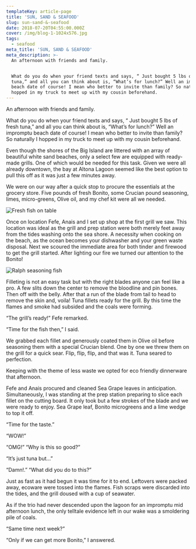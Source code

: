 ```yaml
---
templateKey: article-page
title: 'SUN, SAND & SEAFOOD'
slug: sun-sand-&-seafood
date: 2018-07-20T04:55:00.000Z
cover: /img/blog-1-1024x576.jpg
tags:
  - seafood
meta_title: 'SUN, SAND & SEAFOOD'
meta_description: >-
  An afternoon with friends and family.


  What do you do when your friend texts and says, “ Just bought 5 lbs of fresh
  tuna,” and all you can think about is, “What’s for lunch?” Well an impromptu
  beach date of course! I mean who better to invite than family? So naturally I
  hopped in my truck to meet up with my cousin beforehand.
---
```





An afternoon with friends and family.

What do you do when your friend texts and says, “ Just bought 5 lbs of fresh tuna,” and all you can think about is, “What’s for lunch?” Well an impromptu beach date of course! I mean who better to invite than family? So naturally I hopped in my truck to meet up with my cousin beforehand.

Even though the shores of the Big Island  are littered with an array of beautiful white sand beaches, only a select few are equipped with ready-made grills. One of which would be needed for this task. Given we were all already downtown, the bay at Altona Lagoon seemed like the best option to pull this off as it was just a few minutes away.

We were on our way after a quick stop to procure the essentials at the  grocery store. Five pounds of fresh Bonito, some Crucian pound seasoning, limes, micro-greens, Olive oil, and my chef kit were all we needed.

![Fresh fish on table](/img/blog-3.jpg "Fresh fish on table")

Once on location Fefe, Anais and I set up shop at the first grill we saw. This location was ideal as the grill and prep station were both merely feet away from the tides washing onto the sea shore. A necessity when cooking on the beach, as the ocean becomes your dishwasher and your green waste disposal. Next we scoured the immediate area for both tinder and firewood to get the grill started. After lighting our fire we turned our attention to the Bonito!

![Ralph seasoning fish ](/img/blog-2.jpg "Ralph seasoning fish ")

Filleting is not an easy task but with the right blades anyone can feel like a pro. A few slits down the center to remove the bloodline and pin bones. Then off with the belly. After that a run of the blade from tail to head to remove the skin and, voila! Tuna fillets ready for the grill. By this time the flames and smoke had subsided and the coals were forming.



“The grill’s ready!” Fefe remarked.



“Time for the fish then,” I said.



We grabbed each fillet and generously coated them in Olive oil before seasoning them with a special Crucian blend. One by one we threw them on the grill for a quick sear. Flip, flip, flip, and that was it. Tuna seared to perfection.



Keeping with the theme of less waste we opted for eco friendly dinnerware that afternoon.



Fefe and Anais procured and cleaned Sea Grape leaves in anticipation. Simultaneously, I was standing at the prep station preparing to slice each fillet on the cutting board. It only took but a few strokes of the blade and we were ready to enjoy. Sea Grape leaf, Bonito  microgreens and a lime wedge to top it off.



“Time for the taste.”



“WOW!”



“OMG!” “Why is this so good?”



“It’s just tuna but…”



“Damn!.” “What did you do to this?”



Just as fast as it had begun it was time for it to end. Leftovers were packed away, ecoware were tossed into the flames. Fish scraps were discarded into the tides, and the grill doused with a cup of seawater.



As if the trio had never descended upon the lagoon for an impromptu mid afternoon lunch, the only telltale evidence left in our wake was a smoldering pile of coals.



“Same time next week?”



“Only if we can get more Bonito,” I answered.
